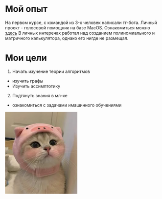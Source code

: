 # Мой опыт
На первом курсе, с командой из 3-x человек написали тг-бота. Личный проект - голосовой помощник на базе MacOS. Ознакомиться можно  [здесь](https://github.com/GeraDrobierro)
В личных интеречах работал над созданием полиномиального и матричного калькулятора, однако его нигде не размещал. 
# Мои цели
1. Начать изучение теории алгоритмов
+ изучить графы
+ Изучить ассимптотику
2. Подтянуть знания в мл-ке
+ ознакомиться с задачами имашинного обучениями

![фото](resources/кот.jpeg)
